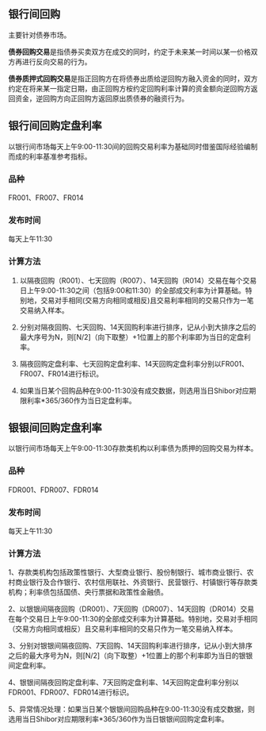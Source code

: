 ## 银行间回购

主要针对债券市场。

**债券回购交易**是指债券买卖双方在成交的同时，约定于未来某一时间以某一价格双方再进行反向交易的行为。

**债券质押式回购交易**是指正回购方在将债券出质给逆回购方融入资金的同时，双方约定在将来某一指定日期，由正回购方桉约定回购利率计算的资金额向逆回购方返回资金，逆回购方向正回购方返回原出质债券的融资行为。


## 银行间回购定盘利率

以银行间市场每天上午9:00-11:30间的回购交易利率为基础同时借鉴国际经验编制而成的利率基准参考指标。

### 品种

FR001、FR007、FR014

### 发布时间

每天上午11:30

### 计算方法

1. 以隔夜回购（R001）、七天回购（R007）、14天回购（R014）交易在每个交易日上午9:00-11:30之间（包括9:00和11:30）的全部成交利率为计算基础。特别地，交易对手相同(交易方向相同或相反)且交易利率相同的交易只作为一笔交易纳入样本。

2. 分别对隔夜回购、七天回购、14天回购利率进行排序，记从小到大排序之后的最大序号为N，则[N/2]（向下取整）+1位置上的那个利率即为当日的定盘利率。

3. 隔夜回购定盘利率、七天回购定盘利率、14天回购定盘利率分别以FR001、FR007、FR014进行标识。

4. 如果当日某个回购品种在9:00-11:30没有成交数据，则选用当日Shibor对应期限利率*365/360作为当日定盘利率。

## 银银间回购定盘利率

以银行间市场每天上午9:00-11:30存款类机构以利率债为质押的回购交易为样本。

### 品种

FDR001、FDR007、FDR014

### 发布时间

每天上午11:30

### 计算方法

1、存款类机构包括政策性银行、大型商业银行、股份制银行、城市商业银行、农村商业银行及合作银行、农村信用联社、外资银行、民营银行、村镇银行等存款类机构；利率债包括国债、央行票据和政策性金融债。

2、以银银间隔夜回购（DR001）、7天回购（DR007）、14天回购（DR014）交易在每个交易日上午9:00-11:30的全部成交利率为计算基础。特别地，交易对手相同（交易方向相同或相反）且交易利率相同的交易只作为一笔交易纳入样本。

3、分别对银银间隔夜回购、7天回购、14天回购利率进行排序，记从小到大排序之后的最大序号为N，则[N/2]（向下取整）+1位置上的那个利率即为当日的银银间定盘利率。

4、银银间隔夜回购定盘利率、7天回购定盘利率、14天回购定盘利率分别以FDR001、FDR007、FDR014进行标识。

5、异常情况处理：如果当日某个银银间回购品种在9:00-11:30没有成交数据，则选用当日Shibor对应期限利率*365/360作为当日银银间回购定盘利率。